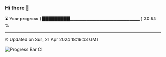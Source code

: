 ### Hi there 👋

⏳ Year progress { █████████▁▁▁▁▁▁▁▁▁▁▁▁▁▁▁▁▁▁▁▁▁ } 30.54 %

---

⏰ Updated on Sun, 21 Apr 2024 18:19:43 GMT

![Progress Bar CI](https://github.com/liununu/liununu/workflows/Progress%20Bar%20CI/badge.svg)
